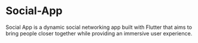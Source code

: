 # Social-App
Social App is a dynamic social networking app built with Flutter that aims to bring people closer together while providing an immersive user experience.
